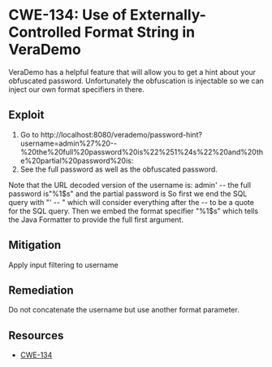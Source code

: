 CWE-134: Use of Externally-Controlled Format String in VeraDemo
===============================================================

VeraDemo has a helpful feature that will allow you to get a hint about your obfuscated password.
Unfortunately the obfuscation is injectable so we can inject our own format specifiers in there.

Exploit
-------
1. Go to http://localhost:8080/verademo/password-hint?username=admin%27%20--%20the%20full%20password%20is%22%251%24s%22%20and%20the%20partial%20password%20is:
2. See the full password as well as the obfuscated password.

Note that the URL decoded version of the username is: admin' -- the full password is"%1$s" and the partial password is
So first we end the SQL query with "' -- " which will consider everything after the -- to be a quote for the SQL query.
Then we embed the format specifier "%1$s" which tells the Java Formatter to provide the full first argument.

Mitigation
----------
Apply input filtering to username

Remediation
-----------
Do not concatenate the username but use another format parameter.

Resources
---------
* [CWE-134](https://cwe.mitre.org/data/definitions/134.html)

